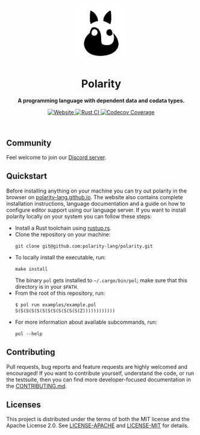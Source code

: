 <a href="https://polarity-lang.github.io/">
    <p align="center">
        <img alt="The polarity logo" src="https://raw.githubusercontent.com/polarity-lang/artwork/88e3b8f9e4c87a0baf6a0a61f0a7e5e9f1d757a2/logo_transparent.svg" width=30%>
    </p>
</a>

<h1 align="center">Polarity</h1>
<p align="center"><strong>A programming language with dependent data and codata types.</strong></p>

<p align="center">
    <a href="https://polarity-lang.github.io/">
        <img src="https://img.shields.io/website-up-down-green-red/http/polarity-lang.github.io" alt="Website">
    </a>
    <a href="https://github.com/polarity-lang/polarity/actions/workflows/ci.yml">
        <img src="https://github.com/polarity-lang/polarity/actions/workflows/ci.yml/badge.svg" alt="Rust CI">
    </a>
    <a href="https://app.codecov.io/gh/polarity-lang/polarity">
        <img src="https://codecov.io/gh/polarity-lang/polarity/branch/main/graph/badge.svg" alt="Codecov Coverage">
    </a>
</p>

<br>

## Community

Feel welcome to join our [Discord server](https://discord.gg/NWjGr9qNhR).

## Quickstart

Before installing anything on your machine you can try out polarity in the browser on [polarity-lang.github.io](https://polarity-lang.github.io/). The website also contains complete installation instructions, language documentation and a guide on how to configure editor support using our language server.
If you want to install polarity locally on your system you can follow these steps:

- Install a Rust toolchain using [rustup.rs](https://rustup.rs/).
- Clone the repository on your machine:
  ```console
  git clone git@github.com:polarity-lang/polarity.git
  ```
- To locally install the executable, run:
  ```console
  make install
  ```
  The binary `pol` gets installed to `~/.cargo/bin/pol`; make sure that this directory is in your `$PATH`.
- From the root of this repository, run:
  ```console
  $ pol run examples/example.pol 
  S(S(S(S(S(S(S(S(S(S(S(S(Z))))))))))))
  ```
- For more information about available subcommands, run:
  ```console
  pol --help
  ```

## Contributing

Pull requests, bug reports and feature requests are highly welcomed and encouraged!
If you want to contribute yourself, understand the code, or run the testsuite, then you can find more developer-focused documentation in the [CONTRIBUTING.md](CONTRIBUTING.md).

## Licenses

This project is distributed under the terms of both the MIT license and the Apache License 2.0.
See [LICENSE-APACHE](LICENSE-APACHE) and [LICENSE-MIT](LICENSE-MIT) for details.
